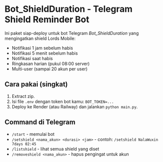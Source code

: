 # Bot_ShieldDuration - Telegram Shield Reminder Bot

Ini paket siap-deploy untuk bot Telegram *Bot_ShieldDuration* yang mengingatkan shield Lords Mobile:
- Notifikasi 1 jam sebelum habis
- Notifikasi 5 menit sebelum habis
- Notifikasi saat habis
- Ringkasan harian (pukul 08:00 server)
- Multi-user (sampai 20 akun per user)

## Cara pakai (singkat)
1. Extract zip.
2. Isi file `.env` dengan token bot kamu: `BOT_TOKEN=...`
3. Deploy ke Render (atau Railway) dan jalankan `python main.py`.

## Command di Telegram
- `/start` - memulai bot
- `/setshield <nama_akun> <durasi> <jam>` - contoh: `/setshield NalaWuxin 7days 02:45`
- `/listshield` - lihat semua shield yang diset
- `/removeshield <nama_akun>` - hapus pengingat untuk akun

